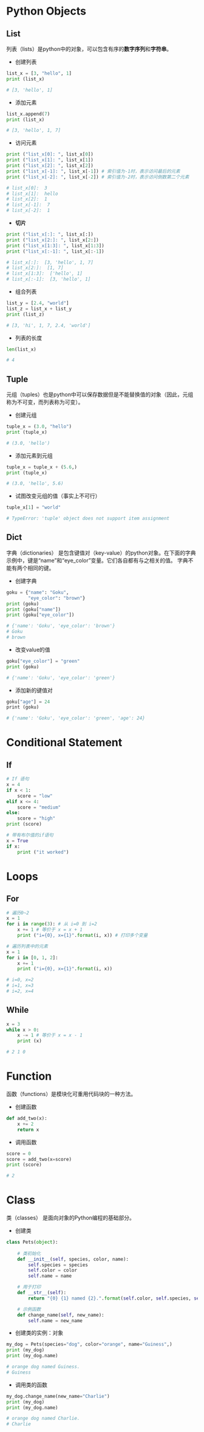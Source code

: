 # Python Objects
## List
列表（lists）是python中的对象，可以包含有序的**数字序列**和**字符串**。
- 创建列表
```Python
list_x = [3, "hello", 1]
print (list_x)

# [3, 'hello', 1]
```
- 添加元素
```Python
list_x.append(7)
print (list_x)

# [3, 'hello', 1, 7]
```
- 访问元素
```Python
print ("list_x[0]: ", list_x[0])
print ("list_x[1]: ", list_x[1])
print ("list_x[2]: ", list_x[2])
print ("list_x[-1]: ", list_x[-1]) # 索引值为-1时，表示访问最后的元素
print ("list_x[-2]: ", list_x[-2]) # 索引值为-2时，表示访问倒数第二个元素

# list_x[0]:  3
# list_x[1]:  hello
# list_x[2]:  1
# list_x[-1]:  7
# list_x[-2]:  1
```
- **切片**
```Python
print ("list_x[:]: ", list_x[:])
print ("list_x[2:]: ", list_x[2:])
print ("list_x[1:3]: ", list_x[1:3])
print ("list_x[:-1]: ", list_x[:-1])

# list_x[:]:  [3, 'hello', 1, 7]
# list_x[2:]:  [1, 7]
# list_x[1:3]:  ['hello', 1]
# list_x[:-1]:  [3, 'hello', 1]
```
- 组合列表
```Python
list_y = [2.4, "world"]
list_z = list_x + list_y
print (list_z)

# [3, 'hi', 1, 7, 2.4, 'world']
```
- 列表的长度
```Python
len(list_x)

# 4
```

## Tuple
元组（tuples）也是python中可以保存数据但是不能替换值的对象（因此，元组称为不可变，而列表称为可变）。
- 创建元组
```Python
tuple_x = (3.0, "hello")
print (tuple_x)

# (3.0, 'hello')
```
- 添加元素到元组
```Python
tuple_x = tuple_x + (5.6,)
print (tuple_x)

# (3.0, 'hello', 5.6)
```
- 试图改变元组的值（事实上不可行）
```Python
tuple_x[1] = "world"

# TypeError: 'tuple' object does not support item assignment
```

## Dict
字典（dictionaries） 是包含键值对（key-value）的python对象。在下面的字典示例中，键是“name”和“eye_color”变量。它们各自都有与之相关的值。 字典不能有两个相同的键。
- 创建字典
```Python
goku = {"name": "Goku",
        "eye_color": "brown"}
print (goku)
print (goku["name"])
print (goku["eye_color"])

# {'name': 'Goku', 'eye_color': 'brown'} 
# Goku 
# brown
```
- 改变value的值
```Python
goku["eye_color"] = "green"
print (goku)

# {'name': 'Goku', 'eye_color': 'green'}
```
- 添加新的键值对
```Python
goku["age"] = 24
print (goku)

# {'name': 'Goku', 'eye_color': 'green', 'age': 24}
```

# Conditional Statement
## If
```Python
# If 语句
x = 4
if x < 1:
    score = "low"
elif x <= 4:
    score = "medium"
else:
    score = "high"
print (score)

# 带有布尔值的if语句
x = True
if x:
    print ("it worked")
```

# Loops
## For
```Python
# 遍历0~2
x = 1
for i in range(3): # 从 i=0 到 i=2
    x += 1 # 等价于 x = x + 1
    print ("i={0}, x={1}".format(i, x)) # 打印多个变量

# 遍历列表中的元素
x = 1
for i in [0, 1, 2]:
    x += 1
    print ("i={0}, x={1}".format(i, x))

# i=0, x=2 
# i=1, x=3
# i=2, x=4
```

## While
```Python
x = 3
while x > 0:
    x -= 1 # 等价于 x = x - 1
    print (x)

# 2 1 0
```
# Function
函数（functions）是模块化可重用代码块的一种方法。
- 创建函数
```Python
def add_two(x):
    x += 2
    return x
```
- 调用函数
```Python
score = 0
score = add_two(x=score)
print (score)

# 2
```
# Class
类（classes） 是面向对象的Python编程的基础部分。
- 创建类
```Python
class Pets(object):
  
    # 类初始化
    def __init__(self, species, color, name):
        self.species = species
        self.color = color
        self.name = name

    # 用于打印
    def __str__(self):
        return "{0} {1} named {2}.".format(self.color, self.species, self.name)

    # 示例函数
    def change_name(self, new_name):
        self.name = new_name
```
- 创建类的实例：对象
```Python
my_dog = Pets(species="dog", color="orange", name="Guiness",)
print (my_dog)
print (my_dog.name)

# orange dog named Guiness. 
# Guiness
```
- 调用类的函数
```Python
my_dog.change_name(new_name="Charlie")
print (my_dog)
print (my_dog.name)

# orange dog named Charlie. 
# Charlie
```
